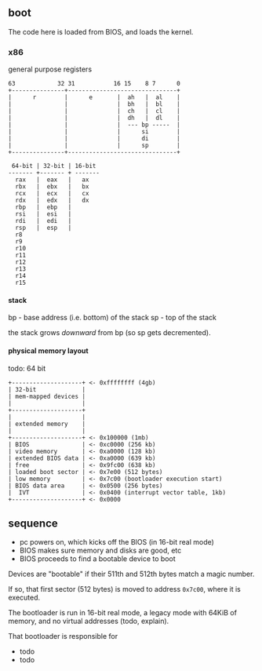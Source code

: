 ## boot

The code here is loaded from BIOS, and loads the kernel.

### x86

general purpose registers

```
63            32 31           16 15    8 7      0
+---------------+-------------------------------+
|      r        |      e       |  ah   |  al    |
|               |              |  bh   |  bl    |
|               |              |  ch   |  cl    |
|               |              |  dh   |  dl    |
|               |              |  --- bp -----  |
|               |              |      si        |
|               |              |      di        |
|               |              |      sp        |
+---------------+-------------------------------+

 64-bit | 32-bit | 16-bit
------- +------- + -------
  rax   |  eax   |   ax
  rbx   |  ebx   |   bx
  rcx   |  ecx   |   cx
  rdx   |  edx   |   dx
  rbp   |  ebp   |
  rsi   |  esi   |
  rdi   |  edi   |
  rsp   |  esp   |
  r8
  r9
  r10
  r11
  r12
  r13
  r14
  r15
```

#### stack

bp - base address (i.e. bottom) of the stack
sp - top of the stack

the stack grows _downward_ from bp (so sp gets decremented).

#### physical memory layout

todo: 64 bit


```
+--------------------+ <- 0xffffffff (4gb)
| 32-bit             |
| mem-mapped devices |
|                    |
+--------------------+
|                    |
| extended memory    |
|                    |
+--------------------+ <- 0x100000 (1mb)
| BIOS               | <- 0xc0000 (256 kb)
| video memory       | <- 0xa0000 (128 kb)
| extended BIOS data | <- 0xa0000 (639 kb)
| free               | <- 0x9fc00 (638 kb)
| loaded boot sector | <- 0x7e00 (512 bytes)
| low memory         | <- 0x7c00 (bootloader execution start)
| BIOS data area     | <- 0x0500 (256 bytes)
|  IVT               | <- 0x0400 (interrupt vector table, 1kb)
+--------------------+ <- 0x0000
```

## sequence

- pc powers on, which kicks off the BIOS (in 16-bit real mode)
- BIOS makes sure memory and disks are good, etc
- BIOS proceeds to find a bootable device to boot

Devices are "bootable" if their 511th and 512th bytes match a magic number.

If so, that first sector (512 bytes) is moved to address `0x7c00`, where it is
executed.

The bootloader is run in 16-bit real mode, a legacy mode with 64KiB of memory,
and no virtual addresses (todo, explain).

That bootloader is responsible for

- todo
- todo
